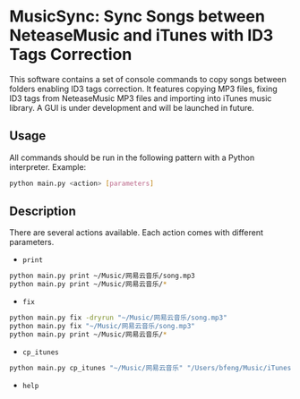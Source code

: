 # MusicSync: Sync Songs between NeteaseMusic and iTunes with ID3 Tags Correction

This software contains a set of console commands to copy songs between folders enabling ID3 tags correction. It features copying MP3 files, fixing ID3 tags from NeteaseMusic MP3 files and importing into iTunes music library. A GUI is under development and will be launched in future.

## Usage
All commands should be run in the following pattern with a Python interpreter. Example:
```bash
python main.py <action> [parameters]
```

## Description

There are several actions available. Each action comes with different parameters.

- `print`

```bash
python main.py print ~/Music/网易云音乐/song.mp3
python main.py print ~/Music/网易云音乐/*
```

- `fix`

```bash
python main.py fix -dryrun "~/Music/网易云音乐/song.mp3"
python main.py fix "~/Music/网易云音乐/song.mp3"
python main.py print ~/Music/网易云音乐/*
```

- `cp_itunes`

```bash
python main.py cp_itunes "~/Music/网易云音乐" "/Users/bfeng/Music/iTunes"
```

- `help`